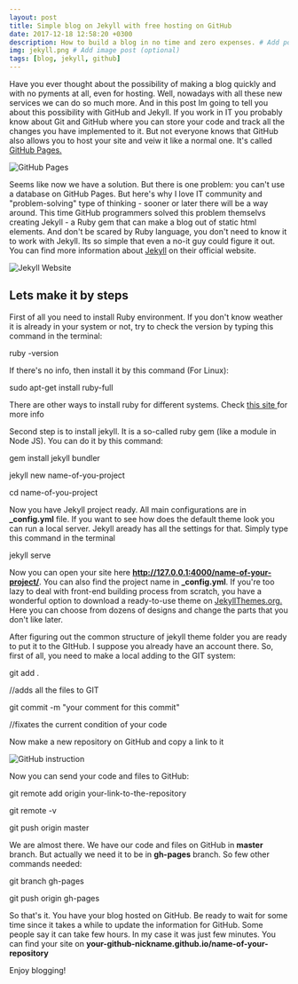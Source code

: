 ```yaml
---
layout: post
title: Simple blog on Jekyll with free hosting on GitHub
date: 2017-12-18 12:58:20 +0300
description: How to build a blog in no time and zero expenses. # Add post description (optional)
img: jekyll.png # Add image post (optional)
tags: [blog, jekyll, github]
---
```

Have you ever thought about the possibility of making a blog quickly and with no pyments at all, even for hosting. Well, nowadays with all these new services we can do so much more. And in this post Im going to tell you about this possibility with GitHub and Jekyll. 
If you work in IT you probably know about Git and GitHub where you can store your code and track all the changes you have implemented to it. But not everyone knows that GitHub also allows you to host your site and veiw it like a normal one. It's called <a href="https://pages.github.com/">GitHub Pages.</a>

![GitHub Pages]({{site.baseurl}}/assets/img/github-pages.jpg)

Seems like now we have a solution. But there is one problem: you can't use a database on GitHub Pages. But here's why I love IT community and "problem-solving" type of thinking - sooner or later there will be a way around. This time GitHub programmers solved this problem themselvs creating Jekyll - a Ruby gem that can make a blog out of static html elements. And don't be scared by Ruby language, you don't need to know it to work with Jekyll. Its so simple that even a no-it guy could figure it out. You can find more information about <a href="https://jekyllrb.com/">Jekyll</a> on their official website.  

![Jekyll Website]({{site.baseurl}}/assets/img/jekyll-official.jpg)

## Lets make it by steps
First of all you need to install Ruby environment. If you don't know weather it is already in your system or not, try to check the version by typing this command in the terminal:
<p class="code-field">ruby -version</p>
If there's no info, then install it by this command (For Linux):
<p class="code-field">sudo apt-get install ruby-full</p>
There are other ways to install ruby for different systems. Check <a href="https://www.ruby-lang.org/en/documentation/installation/">this site </a>for more info

Second step is to install jekyll. It is a so-called ruby gem (like a module in Node JS). You can do it by this command:
<p class="code-field">gem install jekyll bundler</p>
<p class="code-field">jekyll new name-of-you-project</p>
<p class="code-field">cd name-of-you-project</p>

Now you have Jekyll project ready. All main configurations are in <strong>_config.yml</strong> file. If you want to see how does the default theme look you can run a local server. Jekyll aready has all the settings for that. Simply type this command in the terminal

<p class="code-field">jekyll serve</p>

Now you can open your site here <strong>http://127.0.0.1:4000/name-of-your-project/</strong>. You can also find the project name in <strong>_config.yml</strong>. If you're too lazy to deal with front-end building process from scratch, you have a wonderful option to download a ready-to-use theme on <a href="http://jekyllthemes.org/">JekyllThemes.org.</a> Here you can choose from dozens of designs and change the parts that you don't like later. 

After figuring out the common structure of jekyll theme folder you are ready to put it to the GItHub. I suppose you already have an account there. So, first of all, you need to make a local adding to the GIT system:

<p class="code-field">git add .</p>//adds all the files to GIT
<p class="code-field">git commit -m "your comment for this commit"</p>//fixates the current condition of your code

Now make a new repository on GitHub and copy a link to it

![GitHub instruction]({{site.baseurl}}/assets/img/github-instruction.jpg)

Now you can send your code and files to GitHub:

<p class="code-field">git remote add origin your-link-to-the-repository</p>
<p class="code-field">git remote -v</p>
<p class="code-field">git push origin master</p>

We are almost there. We have our code and files on GitHub in <strong>master</strong> branch. But actually we need it to be in <strong>gh-pages</strong> branch. So few other commands needed:

<p class="code-field">git branch gh-pages</p>
<p class="code-field">git push origin gh-pages</p>

So that's it. You have your blog hosted on GitHub. Be ready to wait for some time since it takes a while to update the information for GitHub. Some people say it can take few hours. In my case it was just few minutes. 
You can find your site on <strong>your-github-nickname.github.io/name-of-your-repository</strong>

Enjoy blogging!